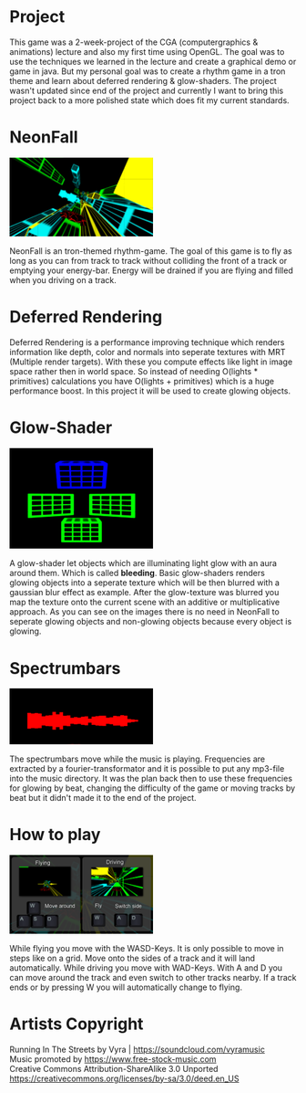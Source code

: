 # Project
This game was a 2-week-project of the CGA (computergraphics & animations) lecture and also my first time using OpenGL.
The goal was to use the techniques we learned in the lecture and create a graphical demo or game in java.
But my personal goal was to create a rhythm game in a tron theme and learn about deferred rendering & glow-shaders.
The project wasn't updated since end of the project and currently I want to bring this project back to a
more polished state which does fit my current standards.

# NeonFall
<img src="images/neonfall.png" width=50%\>

NeonFall is an tron-themed rhythm-game.
The goal of this game is to fly as long as you can from track to track
without colliding the front of a track or emptying your energy-bar.
Energy will be drained if you are flying and filled when you driving on a track.

# Deferred Rendering
Deferred Rendering is a performance improving technique which renders information like depth, color and normals
into seperate textures with MRT (Multiple render targets). With these you compute effects like light in image space rather
then in world space. So instead of needing O(lights * primitives) calculations you have O(lights + primitives) which is a huge
performance boost. In this project it will be used to create glowing objects.

# Glow-Shader
<img src="images/glow_shader.png" width=50%\>

A glow-shader let objects which are illuminating light glow with an aura around them. Which is called **bleeding**.
Basic glow-shaders renders glowing objects into a seperate texture which will be then blurred with a gaussian blur effect as example.
After the glow-texture was blurred you map the texture onto the current scene with an additive or multiplicative approach.
As you can see on the images there is no need in NeonFall to seperate glowing objects and non-glowing objects because every object is glowing.

# Spectrumbars
<img src="images/spectrum_bars.png" width=50%\>

The spectrumbars move while the music is playing.
Frequencies are extracted by a fourier-transformator and it is possible to put any mp3-file into the music directory.
It was the plan back then to use these frequencies for glowing by beat, changing the difficulty of the game or moving
tracks by beat but it didn't made it to the end of the project.

# How to play
<img src="images/controls.png" width=50%\>

While flying you move with the WASD-Keys. It is only possible to move in steps like on a grid.
Move onto the sides of a track and it will land automatically.
While driving you move with WAD-Keys. With A and D you can move around the track and even switch to other tracks nearby.
If a track ends or by pressing W you will automatically change to flying.

# Artists Copyright
Running In The Streets by Vyra | https://soundcloud.com/vyramusic \
Music promoted by https://www.free-stock-music.com \
Creative Commons Attribution-ShareAlike 3.0 Unported \
https://creativecommons.org/licenses/by-sa/3.0/deed.en_US
